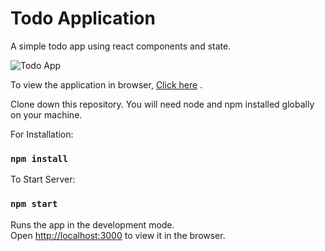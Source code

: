 # Todo Application

A simple todo app using react components and state.

![Todo App](https://raw.githubusercontent.com/Aishwarya-Venkatraman/reacttodo/master/todo-app.png)

To view the application in browser, [Click here](https://reacttodo-app.netlify.app) .

Clone down this repository. You will need node and npm installed globally on your machine.

For Installation:

### `npm install`


To Start Server:

### `npm start`


Runs the app in the development mode.\
Open [http://localhost:3000](http://localhost:3000) to view it in the browser.
